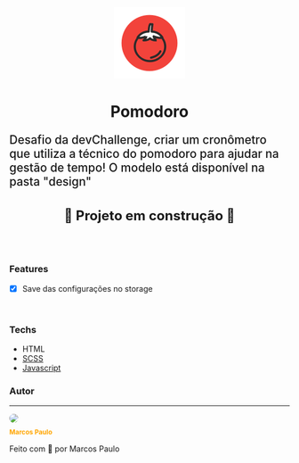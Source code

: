 <div align="center">
    <img src="./assets/favicon.png">
    <h1 style="font-weight: 700;">Pomodoro</h1>
</div>

<p style="font-size: 1.3rem; font-weight: 500;">Desafio da devChallenge, criar um cronômetro que utiliza a técnico do pomodoro para ajudar na gestão de tempo! O modelo está disponível na pasta "design"</p>
<h4 align="center" style="font-size: 1.5rem; font-weight: 700;">👷 Projeto em construção 👷</h4>

<br/>

### Features

- [x] Save das configurações no storage

<br/>
<h3>Techs</h3>

- HTML <br/>
- <a href="https://sass-lang.com/" target="_blank">SCSS</a>
- <a href="https://www.ecma-international.org/" target="_blank">Javascript</a>

### Autor
---

 <img style="border-radius: 50%;" src="https://avatars.githubusercontent.com/u/76484463?v=4" width="100px;"/>
 <br />
 <sub><b style="color: orange;">Marcos Paulo</b></sub>

Feito com 🧡 por Marcos Paulo
